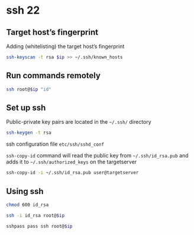 # ssh 22

## Target host’s fingerprint

Adding (whitelisting) the target host’s fingerprint

``` bash
ssh-keyscan -t rsa $ip >> ~/.ssh/known_hosts
```

## Run commands remotely

``` bash
ssh root@$ip "id"
```

## Set up ssh

Public-private key pairs are located in the `~/.ssh/` directory

``` bash
ssh-keygen -t rsa
```

ssh configuration file `etc/ssh/sshd_conf`

`ssh-copy-id` command will read the public key from `~/.ssh/id_rsa.pub` and adds it to `~/.ssh/authorized_keys` on the targetserver

``` bash
ssh-copy-id -i ~/.ssh/id_rsa.pub user@targetserver
```

## Using ssh

``` bash
chmod 600 id_rsa
```

``` bash
ssh -i id_rsa root@$ip
```

``` bash
sshpass pass ssh root@$ip
```